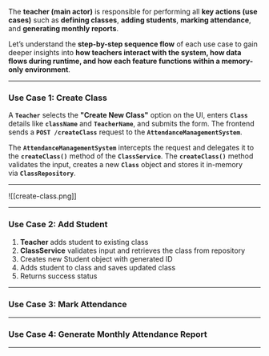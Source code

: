 
The **teacher (main actor)** is responsible for performing all **key actions (use cases)** such as **defining classes**, **adding students**, **marking attendance**, and **generating monthly reports**.

Let’s understand the **step-by-step sequence flow** of each use case to gain deeper insights into **how teachers interact with the system, how data flows during runtime, and how each feature functions within a memory-only environment**.

---
### Use Case 1: Create Class

A **`Teacher`** selects the **"Create New Class"** option on the UI, enters **`Class`** details like **`className`** and **`TeacherName`**, and submits the form. The frontend sends a **`POST /createClass`** request to the **`AttendanceManagementSystem`**.

The **`AttendanceManagementSystem`** intercepts the request and delegates it to the **`createClass()`** method of the **`ClassService`**. The **`createClass()`** method validates the input, creates a new **`Class`** object and stores it in-memory via **`ClassRepository`**.

---

![[create-class.png]]

---
### Use Case 2: Add Student

1. **Teacher** adds student to existing class
2. **ClassService** validates input and retrieves the class from repository
3. Creates new Student object with generated ID
4. Adds student to class and saves updated class
5. Returns success status



---
### Use Case 3: Mark Attendance



---
### Use Case 4: Generate Monthly Attendance Report


---
